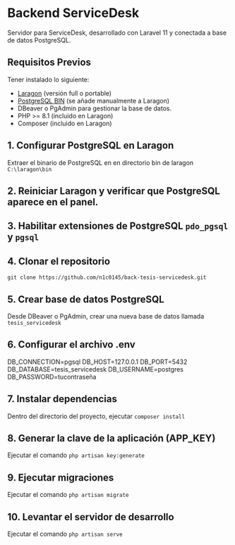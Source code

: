 # Backend ServiceDesk

Servidor para ServiceDesk, desarrollado con Laravel 11 y conectada a base de datos PostgreSQL.

## Requisitos Previos

Tener instalado lo siguiente:

- [Laragon](https://laragon.org/) (versión full o portable)
- [PostgreSQL BIN](https://www.enterprisedb.com/download-postgresql-binaries) (se añade manualmente a Laragon)
- DBeaver o PgAdmin para gestionar la base de datos.
- PHP >= 8.1 (incluido en Laragon)
- Composer (incluido en Laragon)

## 1. Configurar PostgreSQL en Laragon

Extraer el binario de PostgreSQL en en directorio bin de laragon `C:\laragon\bin`

## 2. Reiniciar Laragon y verificar que PostgreSQL aparece en el panel.

## 3. Habilitar extensiones de PostgreSQL `pdo_pgsql` y `pgsql`

## 4. Clonar el repositorio

`git clone https://github.com/n1c0145/back-tesis-servicedesk.git`

## 5. Crear base de datos PostgreSQL

Desde DBeaver o PgAdmin, crear una nueva base de datos llamada `tesis_servicedesk`

## 6. Configurar el archivo .env

DB_CONNECTION=pgsql
DB_HOST=127.0.0.1
DB_PORT=5432
DB_DATABASE=tesis_servicedesk
DB_USERNAME=postgres
DB_PASSWORD=tucontraseña

## 7. Instalar dependencias

Dentro del directorio del proyecto, ejecutar `composer install`

## 8. Generar la clave de la aplicación (APP_KEY)

Ejecutar el comando `php artisan key:generate`

## 9. Ejecutar migraciones

Ejecutar el comando `php artisan migrate`

## 10. Levantar el servidor de desarrollo

Ejecutar el comando `php artisan serve`



